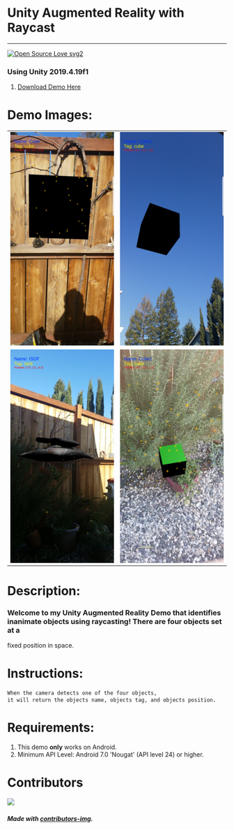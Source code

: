 # Unity Augmented Reality with Raycast

----

[![Open Source Love svg2](https://badges.frapsoft.com/os/v2/open-source.svg?v=103)](https://github.com/ellerbrock/open-source-badges/)

### Using Unity 2019.4.19f1    

1. [Download Demo Here](https://github.com/HerndonE/Unity-Augmented-Reality-with-Raycast/blob/main/AR%20Demo/Build/android.apk?raw=true)    

# Demo Images:    
|  |  |
|--|--|
|  <img src="https://github.com/HerndonE/Unity-Augmented-Reality-with-Raycast/blob/main/Images/Screenshot1.jpg" width="350" /> |  <img src="https://github.com/HerndonE/Unity-Augmented-Reality-with-Raycast/blob/main/Images/Screenshot2.jpg" width="350" /> |
|  <img src="https://github.com/HerndonE/Unity-Augmented-Reality-with-Raycast/blob/main/Images/Screenshot3.jpg" width="350" /> | <img src="https://github.com/HerndonE/Unity-Augmented-Reality-with-Raycast/blob/main/Images/Screenshot4.jpg" width="350" />|

# Description:   
### Welcome to my Unity Augmented Reality Demo that identifies inanimate objects using raycasting! There are four objects set at a 
fixed position in space.  

# Instructions:
```
When the camera detects one of the four objects, 
it will return the objects name, objects tag, and objects position.    
```

# Requirements:    
1. This demo **only** works on Android.
2. Minimum API Level: Android 7.0 'Nougat' (API level 24) or higher.         

# Contributors

[![](https://contrib.rocks/image?repo=HerndonE/Unity-Augmented-Reality-with-Raycast)](https://github.com/HerndonE/Unity-Augmented-Reality-with-Raycast/graphs/contributors)

##### Made with [contributors-img](https://contrib.rocks).
